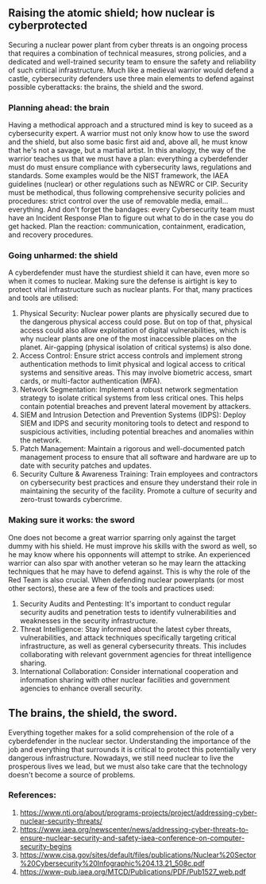 ## Raising the atomic shield; how nuclear is cyberprotected
Securing a nuclear power plant from cyber threats is an ongoing process that requires a combination of technical measures, strong policies, and a dedicated and well-trained security team to ensure the safety and reliability of such critical infrastructure.
Much like a medieval warrior would defend a castle, cybersecurity defenders use three main elements to defend against possible cyberattacks: the brains, the shield and the sword.
### Planning ahead: the brain
Having a methodical approach and a structured mind is key to suceed as a cybersecurity expert. A warrior must not only know how to use the sword and the shield, but also some basic first aid and, above all, he must know that he's not a savage, but a martial artist.
In this analogy, the way of the warrior teaches us that we must have a plan: everything a cyberdefender must do must ensure compliance with cybersecurity laws, regulations and standards. Some examples would be the NIST framework, the IAEA guidelines (nuclear) or other regulations such as NEWRC or CIP.
Security must be methodical, thus following comprehensive security policies and procedures: strict control over the use of removable media, email... everything.
And don't forget the bandages: every Cybersecurity team must have an Incident Response Plan to figure out what to do in the case you do get hacked. Plan the reaction: communication, containment, eradication, and recovery procedures.
### Going unharmed: the shield
A cyberdefender must have the sturdiest shield it can have, even more so when it comes to nuclear.
Making sure the defense is airtight is key to protect vital infrastructure such as nuclear plants. For that, many practices and tools are utilised:
1.  Physical Security: Nuclear power plants are physically secured due to the dangerous physical access could pose. But on top of that, physical access could also allow exploitation of digital vulnerabilities, which is why nuclear plants are one of the most inaccessible places on the planet. Air-gapping (physical isolation of critical systems) is also done.
2.  Access Control: Ensure strict access controls and implement strong authentication methods to limit physical and logical access to critical systems and sensitive areas. This may involve biometric access, smart cards, or multi-factor authentication (MFA).
3.  Network Segmentation: Implement a robust network segmentation strategy to isolate critical systems from less critical ones. This helps contain potential breaches and prevent lateral movement by attackers.
4.  SIEM and Intrusion Detection and Prevention Systems (IDPS): Deploy SIEM and IDPS and security monitoring tools to detect and respond to suspicious activities, including potential breaches and anomalies within the network.
5.  Patch Management: Maintain a rigorous and well-documented patch management process to ensure that all software and hardware are up to date with security patches and updates.
6.  Security Culture & Awareness Training: Train employees and contractors on cybersecurity best practices and ensure they understand their role in maintaining the security of the facility. Promote a culture of security and zero-trust towards cybercrime.
### Making sure it works: the sword
One does not become a great warrior sparring only against the target dummy with his shield. He must improve his skills with the sword as well, so he may know where his opponnents will attempt to strike. An experienced warrior can also spar with another veteran so he may learn the attacking techniques that he may have to defend against.
This is why the role of the Red Team is also crucial. When defending nuclear powerplants (or most other sectors), these are a few of the tools and practices used:
1.  Security Audits and Pentesting: It's important to conduct regular security audits and penetration tests to identify vulnerabilities and weaknesses in the security infrastructure.
2. Threat Intelligence: Stay informed about the latest cyber threats, vulnerabilities, and attack techniques specifically targeting critical infrastructure, as well as general cybersecurity threats. This includes collaborating with  relevant government agencies for threat intelligence sharing.
3.  International Collaboration: Consider international cooperation and information sharing with other nuclear facilities and government agencies to enhance overall security.
## The brains, the shield, the sword.
Everything together makes for a solid comprehension of the role of a cyberdefender in the nuclear sector. Understanding the importance of the job and everything that surrounds it is critical  to protect this potentially very dangerous infrastructure. Nowadays, we still need nuclear to live the prosperous lives we lead, but we must also take care that the technology doesn't become a source of problems.
### References:
1) https://www.nti.org/about/programs-projects/project/addressing-cyber-nuclear-security-threats/
2) https://www.iaea.org/newscenter/news/addressing-cyber-threats-to-ensure-nuclear-security-and-safety-iaea-conference-on-computer-security-begins
3) https://www.cisa.gov/sites/default/files/publications/Nuclear%20Sector%20Cybersecurity%20Infographic%204.13.21_508c.pdf
4) https://www-pub.iaea.org/MTCD/Publications/PDF/Pub1527_web.pdf
